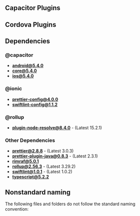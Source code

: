 ## Capacitor Plugins

## Cordova Plugins

## Dependencies

### @capacitor
- **android@5.4.0**
- **core@5.4.0**
- **ios@5.4.0**
### @ionic
- **prettier-config@4.0.0**
- **swiftlint-config@1.1.2**
### @rollup
- **plugin-node-resolve@8.4.0** - (Latest 15.2.1)
### Other Dependencies
- **prettier@2.8.8** - (Latest 3.0.3)
- **prettier-plugin-java@0.8.3** - (Latest 2.3.1)
- **rimraf@5.0.1**
- **rollup@2.56.3** - (Latest 3.29.2)
- **swiftlint@1.0.1** - (Latest 1.0.2)
- **typescript@5.2.2**


## Nonstandard naming
The following files and folders do not follow the standard naming convention:

